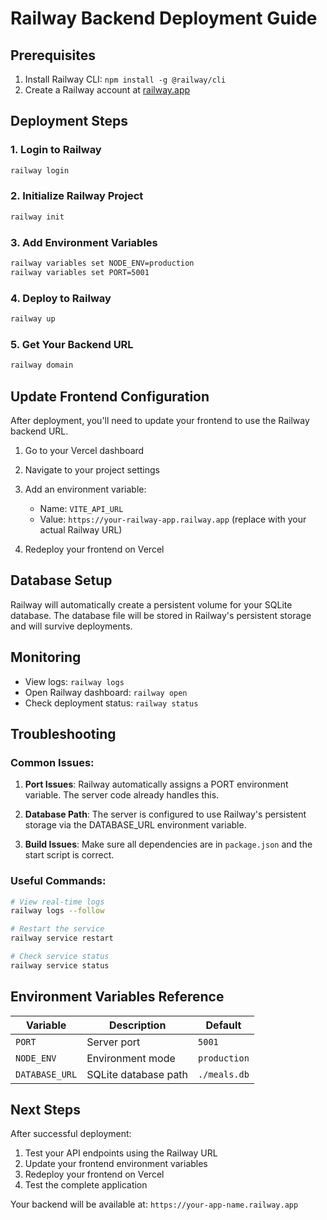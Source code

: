 # Railway Backend Deployment Guide

## Prerequisites

1. Install Railway CLI: `npm install -g @railway/cli`
2. Create a Railway account at [railway.app](https://railway.app)

## Deployment Steps

### 1. Login to Railway

```bash
railway login
```

### 2. Initialize Railway Project

```bash
railway init
```

### 3. Add Environment Variables

```bash
railway variables set NODE_ENV=production
railway variables set PORT=5001
```

### 4. Deploy to Railway

```bash
railway up
```

### 5. Get Your Backend URL

```bash
railway domain
```

## Update Frontend Configuration

After deployment, you'll need to update your frontend to use the Railway backend URL.

1. Go to your Vercel dashboard
2. Navigate to your project settings
3. Add an environment variable:

   - Name: `VITE_API_URL`
   - Value: `https://your-railway-app.railway.app` (replace with your actual Railway URL)

4. Redeploy your frontend on Vercel

## Database Setup

Railway will automatically create a persistent volume for your SQLite database. The database file will be stored in Railway's persistent storage and will survive deployments.

## Monitoring

- View logs: `railway logs`
- Open Railway dashboard: `railway open`
- Check deployment status: `railway status`

## Troubleshooting

### Common Issues:

1. **Port Issues**: Railway automatically assigns a PORT environment variable. The server code already handles this.

2. **Database Path**: The server is configured to use Railway's persistent storage via the DATABASE_URL environment variable.

3. **Build Issues**: Make sure all dependencies are in `package.json` and the start script is correct.

### Useful Commands:

```bash
# View real-time logs
railway logs --follow

# Restart the service
railway service restart

# Check service status
railway service status
```

## Environment Variables Reference

| Variable       | Description          | Default      |
| -------------- | -------------------- | ------------ |
| `PORT`         | Server port          | `5001`       |
| `NODE_ENV`     | Environment mode     | `production` |
| `DATABASE_URL` | SQLite database path | `./meals.db` |

## Next Steps

After successful deployment:

1. Test your API endpoints using the Railway URL
2. Update your frontend environment variables
3. Redeploy your frontend on Vercel
4. Test the complete application

Your backend will be available at: `https://your-app-name.railway.app`
